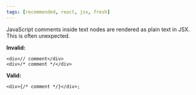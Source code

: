 ```yaml
---
tags: [recommended, react, jsx, fresh]
---
```


JavaScript comments inside text nodes are rendered as plain text in JSX. This is
often unexpected.

**Invalid:**

```tsx
<div>// comment</div>
<div>/* comment */</div>
```

**Valid:**

```tsx
<div>{/* comment */}</div>;
```
